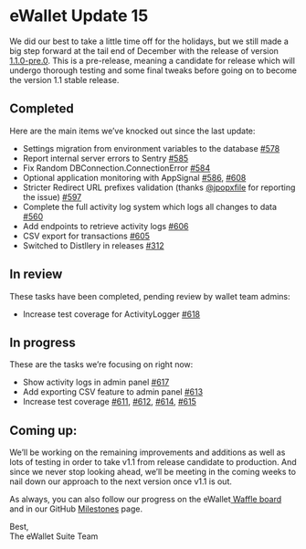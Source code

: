 # eWallet Update 15

We did our best to take a little time off for the holidays[,](https://imgur.com/gallery/lOuTa2H) but we still made a big step forward at the tail end of December with the release of version [1.1.0-pre.0](https://github.com/omisego/ewallet/releases/tag/v1.1.0-pre.0). This is a pre-release, meaning a candidate for release which will undergo thorough testing and some final tweaks before going on to become the version 1.1 stable release.

## Completed

Here are the main items we’ve knocked out since the last update:

* Settings migration from environment variables to the database [\#578](https://github.com/omisego/ewallet/pull/578)
* Report internal server errors to Sentry [\#585](https://github.com/omisego/ewallet/pull/585)
* Fix Random DBConnection.ConnectionError [\#584](https://github.com/omisego/ewallet/pull/584)
* Optional application monitoring with AppSignal [\#586](https://github.com/omisego/ewallet/pull/586), [\#608](https://github.com/omisego/ewallet/pull/608)
* Stricter Redirect URL prefixes validation \(thanks [@jpopxfile](https://github.com/jpopxfile) for reporting the issue\) [\#597](https://github.com/omisego/ewallet/pull/597)
* Complete the full activity log system which logs all changes to data [\#560](https://github.com/omisego/ewallet/pull/560)
* Add endpoints to retrieve activity logs [\#606](https://github.com/omisego/ewallet/pull/606)
* CSV export for transactions [\#605](https://github.com/omisego/ewallet/pull/605)
* Switched to Distllery in releases [\#312](https://github.com/omisego/ewallet/pull/312)

## In review

These tasks have been completed, pending review by wallet team admins:

* Increase test coverage for ActivityLogger [\#618](https://github.com/omisego/ewallet/pull/618)

## In progress

These are the tasks we’re focusing on right now:

* Show activity logs in admin panel [\#617](https://github.com/omisego/ewallet/pull/617)
* Add exporting CSV feature to admin panel [\#613](https://github.com/omisego/ewallet/pull/613)
* Increase test coverage [\#611](https://github.com/omisego/ewallet/issues/611), [\#612](https://github.com/omisego/ewallet/issues/612), [\#614](https://github.com/omisego/ewallet/issues/614), [\#615](https://github.com/omisego/ewallet/issues/615)

## Coming up:

We’ll be working on the remaining improvements and additions as well as lots of testing in order to take v1.1 from release candidate to production. And since we never stop looking ahead, we’ll be meeting in the coming weeks to nail down our approach to the next version once v1.1 is out.

As always, you can also follow our progress on the eWallet[ Waffle board](https://waffle.io/omisego/ewallet) and in our GitHub [Milestones](https://github.com/omisego/ewallet/milestone/2) page.

Best,  
The eWallet Suite Team

